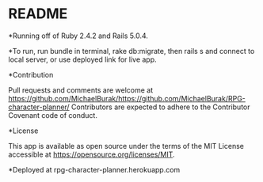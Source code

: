 # README

*Running off of Ruby 2.4.2 and Rails 5.0.4.

*To run, run bundle in terminal, rake db:migrate, then rails s and
connect to local server, or use deployed link for live app.

*Contribution

 Pull requests and comments are welcome at https://github.com/MichaelBurak/https://github.com/MichaelBurak/RPG-character-planner/ Contributors are expected to adhere to the Contributor Covenant code of conduct.

*License

This app is available as open source under the terms of the MIT License accessible at https://opensource.org/licenses/MIT.

*Deployed at rpg-character-planner.herokuapp.com
